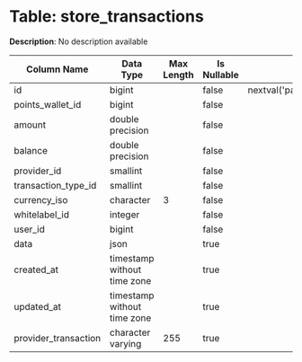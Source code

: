 # Table: store_transactions

**Description**: No description available

| Column Name | Data Type | Max Length | Is Nullable | Default | Primary Key | Foreign Key |
|-------------|-----------|------------|-------------|---------|-------------|-------------|
| id | bigint |  | false | nextval('pam.store_transactions_id_seq'::regclass) | store_transactions | store_transactions |
| points_wallet_id | bigint |  | false |  |  |  |
| amount | double precision |  | false |  |  |  |
| balance | double precision |  | false |  |  |  |
| provider_id | smallint |  | false |  |  |  |
| transaction_type_id | smallint |  | false |  | store_transactions | transaction_types |
| currency_iso | character | 3 | false |  | store_transactions | currencies |
| whitelabel_id | integer |  | false |  | store_transactions | whitelabels |
| user_id | bigint |  | false |  | store_transactions | users |
| data | json |  | true |  |  |  |
| created_at | timestamp without time zone |  | true |  |  |  |
| updated_at | timestamp without time zone |  | true |  |  |  |
| provider_transaction | character varying | 255 | true |  |  |  |
